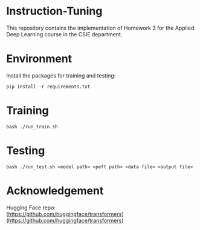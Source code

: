 # Instruction-Tuning
This repository contains the implementation of Homework 3 for the Applied Deep Learning course in the CSIE department.
# Environment
Install the packages for training and testing:
```
pip install -r requirements.txt
```
# Training
```
bash ./run_train.sh
```
# Testing
```
bash ./run_test.sh <model path> <peft path> <data file> <output file>
```
# Acknowledgement
Hugging Face repo:<br>
[https://github.com/huggingface/transformers](https://github.com/huggingface/transformers)<br>
